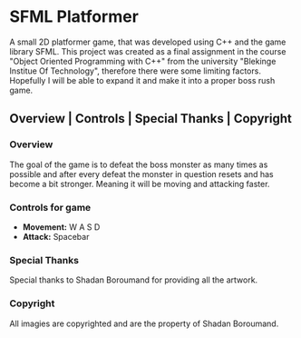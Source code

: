 # SFML Platformer

A small 2D platformer game, that was developed using C++ and the game library SFML. This project was created as a final assignment in the course "Object Oriented Programming with C++" from the university "Blekinge Institue Of Technology", therefore there were some limiting factors. Hopefully I will be able to expand it and make it into a proper boss rush game.

## Overview | Controls | Special Thanks | Copyright

### Overview
The goal of the game is to defeat the boss monster as many times as possible and after every defeat the monster in question resets and has become a bit stronger. Meaning it will be moving and attacking faster.

### Controls for game
- **Movement:** W A S D
- **Attack:** Spacebar

### Special Thanks
Special thanks to Shadan Boroumand for providing all the artwork.

### Copyright
All imagies are copyrighted and are the property of Shadan Boroumand.
